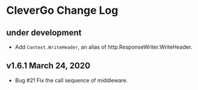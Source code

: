 CleverGo Change Log
===================

under development
-----------------
- Add `Context.WriteHeader`, an alias of http.ResponseWriter.WriteHeader.


v1.6.1 March 24, 2020
---------------------
- Bug #21 Fix the call sequence of middleware.

